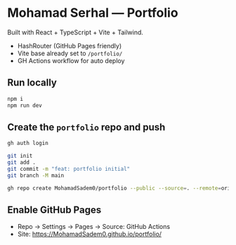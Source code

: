 
# Mohamad Serhal — Portfolio

Built with React + TypeScript + Vite + Tailwind.
- HashRouter (GitHub Pages friendly)
- Vite base already set to `/portfolio/`
- GH Actions workflow for auto deploy

## Run locally
```bash
npm i
npm run dev
```

## Create the `portfolio` repo and push
```bash
gh auth login

git init
git add .
git commit -m "feat: portfolio initial"
git branch -M main

gh repo create MohamadSadem0/portfolio --public --source=. --remote=origin --push
```

## Enable GitHub Pages
- Repo → Settings → Pages → Source: GitHub Actions
- Site: https://MohamadSadem0.github.io/portfolio/
